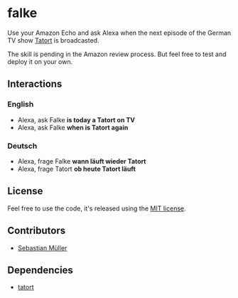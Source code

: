 # falke

Use your Amazon Echo and ask Alexa when the next episode of the German TV show [Tatort](http://www.daserste.de/unterhaltung/krimi/tatort/index.html) is broadcasted.

The skill is pending in the Amazon review process. But feel free to test and deploy it on your own.

## Interactions

### English

- Alexa, ask Falke **is today a Tatort on TV**
- Alexa, ask Falke **when is Tatort again**

### Deutsch

- Alexa, frage Falke **wann läuft wieder Tatort**
- Alexa, frage Tatort **ob heute Tatort läuft**

## License

Feel free to use the code, it's released using the [MIT license](https://github.com/sbstjn/falke/blob/master/LICENSE.md).

## Contributors

- [Sebastian Müller](https://sbstjn.com)

## Dependencies

- [tatort](https://github.com/sbstjn/tatort)
